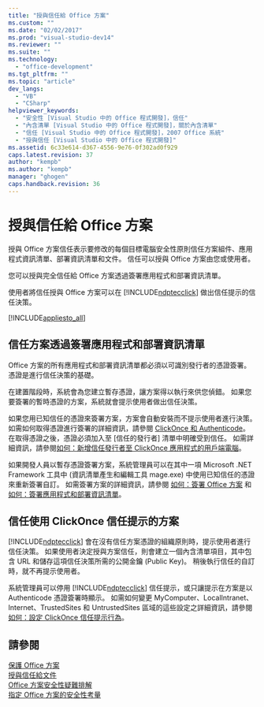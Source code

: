 ```yaml
---
title: "授與信任給 Office 方案"
ms.custom: ""
ms.date: "02/02/2017"
ms.prod: "visual-studio-dev14"
ms.reviewer: ""
ms.suite: ""
ms.technology: 
  - "office-development"
ms.tgt_pltfrm: ""
ms.topic: "article"
dev_langs: 
  - "VB"
  - "CSharp"
helpviewer_keywords: 
  - "安全性 [Visual Studio 中的 Office 程式開發]，信任"
  - "內含清單 [Visual Studio 中的 Office 程式開發]，關於內含清單"
  - "信任 [Visual Studio 中的 Office 程式開發]，2007 Office 系統"
  - "授與信任 [Visual Studio 中的 Office 程式開發]"
ms.assetid: 6c33e614-d367-4556-9e76-0f302ad0f929
caps.latest.revision: 37
author: "kempb"
ms.author: "kempb"
manager: "ghogen"
caps.handback.revision: 36
---
```

# 授與信任給 Office 方案
  授與 Office 方案信任表示要修改的每個目標電腦安全性原則信任方案組件、應用程式資訊清單、部署資訊清單和文件。  信任可以授與 Office 方案由您或使用者。  
  
 您可以授與完全信任給 Office 方案透過簽署應用程式和部署資訊清單。  
  
 使用者將信任授與 Office 方案可以在 [!INCLUDE[ndptecclick](../vsto/includes/ndptecclick-md.md)] 做出信任提示的信任決策。  
  
 [!INCLUDE[appliesto_all](../vsto/includes/appliesto-all-md.md)]  
  
##  <a name="Signing"></a> 信任方案透過簽署應用程式和部署資訊清單  
 Office 方案的所有應用程式和部署資訊清單都必須以可識別發行者的憑證簽署。  憑證是進行信任決策的基礎。  
  
 在建置階段時，系統會為您建立暫存憑證，讓方案得以執行來供您偵錯。  如果您要簽署的暫時憑證的方案，系統就會提示使用者做出信任決策。  
  
 如果您用已知信任的憑證來簽署方案，方案會自動安裝而不提示使用者進行決策。  如需如何取得憑證進行簽署的詳細資訊，請參閱 [ClickOnce 和 Authenticode](../deployment/clickonce-and-authenticode.md)。  在取得憑證之後，憑證必須加入至 \[信任的發行者\] 清單中明確受到信任。  如需詳細資訊，請參閱[如何：新增信任發行者至 ClickOnce 應用程式的用戶端電腦](~/deployment/how-to-add-a-trusted-publisher-to-a-client-computer-for-clickonce-applications.md)。  
  
 如果開發人員以暫存憑證簽署方案，系統管理員可以在其中一項 Microsoft .NET Framework 工具中 \(資訊清單產生和編輯工具 mage.exe\) 中使用已知信任的憑證來重新簽署自訂。  如需簽署方案的詳細資訊，請參閱 [如何：簽署 Office 方案](../vsto/how-to-sign-office-solutions.md) 和 [如何：簽署應用程式和部署資訊清單](~/ide/how-to-sign-application-and-deployment-manifests.md)。  
  
##  <a name="TrustPrompt"></a> 信任使用 ClickOnce 信任提示的方案  
 [!INCLUDE[ndptecclick](../vsto/includes/ndptecclick-md.md)] 會在沒有信任方案憑證的組織原則時，提示使用者進行信任決策。  如果使用者決定授與方案信任，則會建立一個內含清單項目，其中包含 URL 和儲存這項信任決策所需的公開金鑰 \(Public Key\)。  稍後執行信任的自訂時，就不再提示使用者。  
  
 系統管理員可以停用 [!INCLUDE[ndptecclick](../vsto/includes/ndptecclick-md.md)] 信任提示，或只讓提示在方案是以 Authenticode 憑證簽署時顯示。  如需如何變更 MyComputer、LocalIntranet、Internet、TrustedSites 和 UntrustedSites 區域的這些設定之詳細資訊，請參閱 [如何：設定 ClickOnce 信任提示行為](~/deployment/how-to-configure-the-clickonce-trust-prompt-behavior.md)。  
  
## 請參閱  
 [保護 Office 方案](../vsto/securing-office-solutions.md)   
 [授與信任給文件](../vsto/granting-trust-to-documents.md)   
 [Office 方案安全性疑難排解](../vsto/troubleshooting-office-solution-security.md)   
 [指定 Office 方案的安全性考量](../vsto/specific-security-considerations-for-office-solutions.md)  
  
  